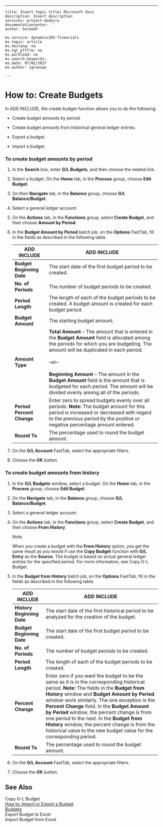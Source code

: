 ---
    title: Insert topic title| Microsoft Docs
    description: Insert description
    services: project-madeira
    documentationcenter: ''
    author: SorenGP

    ms.service: dynamics365-financials
    ms.topic: article
    ms.devlang: na
    ms.tgt_pltfrm: na
    ms.workload: na
    ms.search.keywords:
    ms.date: 07/01/2017
    ms.author: sgroespe

    ---
# How to: Create Budgets
In ADD INCLUDE<!--[!INCLUDE[navnow](../../ApplicationDesign/includes/navnow_md.md)]-->, the create budget function allows you to do the following:  
  
-   Create budget amounts by period.  
  
-   Create budget amounts from historical general ledger entries.  
  
-   Export a budget.  
  
-   Import a budget.  
  
### To create budget amounts by period  
  
1.  In the **Search** box, enter **G\/L Budgets**, and then choose the related link.  
  
2.  Select a budget. On the **Home** tab, in the **Process** group, choose **Edit Budget**.  
  
3.  On then **Navigate** tab, in the **Balance** group, choose **G\/L Balance\/Budget**.  
  
4.  Select a general ledger account.  
  
5.  On the **Actions** tab, in the **Functions** group, select **Create Budget**, and then choose **Amount by Period**.  
  
6.  In the **Budget Amount by Period** batch job, on the **Options** FastTab, fill in the fields as described in the following table.  
  
    |ADD INCLUDE<!--[!INCLUDE[bp_tablefield](../../ApplicationDesign/includes/bp_tablefield_md.md)]-->|ADD INCLUDE<!--[!INCLUDE[bp_tabledescription](../../ApplicationDesign/includes/bp_tabledescription_md.md)]-->|  
    |---------------------------------|---------------------------------------|  
    |**Budget Beginning Date**|The start date of the first budget period to be created.|  
    |**No. of Periods**|The number of budget periods to be created.|  
    |**Period Length**|The length of each of the budget periods to be created. A budget amount is created for each budget period.|  
    |**Budget Amount**|The starting budget amount.|  
    |**Amount Type**|**Total Amount** – The amount that is entered in the **Budget Amount** field is allocated among the periods for which you are budgeting. The amount will be duplicated in each period.<br /><br /> –or–<br /><br /> **Beginning Amount** – The amount in the **Budget Amount** field is the amount that is budgeted for each period. The amount will be divided evenly among all of the periods.|  
    |**Period Percent Change**|Enter zero to spread budgets evenly over all periods. **Note:**  The budget amount for this period is increased or decreased with regard to the previous period by the positive or negative percentage amount entered.|  
    |**Round To**|The percentage used to round the budget amount.|  
  
7.  On the **G\/L Account** FastTab, select the appropriate filters.  
  
8.  Choose the **OK** button.  
  
### To create budget amounts from history  
  
1.  In the **G\/L Budgets** window, select a budget. On the **Home** tab, in the **Process** group, choose **Edit Budget**.  
  
2.  On the **Navigate** tab, in the **Balance** group, choose **G\/L Balance\/Budget**.  
  
3.  Select a general ledger account.  
  
4.  On the **Actions** tab, in the **Functions** group, select **Create Budget**, and then choose **From History**.  
  
    > [!NOTE]  
    >  When you create a budget with the **From History** option, you get the same result as you would if use the **Copy Budget** function with **G\/L Entry** as the **Source**. The budget is based on actual general ledger entries for the specified period. For more information, see Copy G\-L Budget.  
  
5.  In the **Budget from History** batch job, on the **Options** FastTab, fill in the fields as described in the following table.  
  
    |ADD INCLUDE<!--[!INCLUDE[bp_tablefield](../../ApplicationDesign/includes/bp_tablefield_md.md)]-->|ADD INCLUDE<!--[!INCLUDE[bp_tabledescription](../../ApplicationDesign/includes/bp_tabledescription_md.md)]-->|  
    |---------------------------------|---------------------------------------|  
    |**History Beginning Date**|The start date of the first historical period to be analyzed for the creation of the budget.|  
    |**Budget Beginning Date**|The start date of the first budget period to be created.|  
    |**No. of Periods**|The number of budget periods to be created.|  
    |**Period Length**|The length of each of the budget periods to be created.|  
    |**Percent Change**|Enter zero if you want the budget to be the same as it is in the corresponding historical period. **Note:**  The fields in the **Budget from History** window and **Budget Amount by Period** window work similarly. The one exception is the **Percent Change** field. In the **Budget Amount by Period** window, the percent change is from one period to the next. In the **Budget from History** window, the percent change is from the historical value to the new budget value for the corresponding period.|  
    |**Round To**|The percentage used to round the budget amount.|  
  
6.  On the **G\/L Account** FastTab, select the appropriate filters.  
  
7.  Choose the **OK** button.  
  
## See Also  
 Copy G\-L Budget   
 [How to: Import or Export a Budget](../../Finance/how-to-import-or-export-a-budget.md)   
 [Budgets](../../LocalFunctionalityForMicrosoftDynamicsNav2016/Canada/budgets.md)   
 Export Budget to Excel   
 Import Budget from Excel